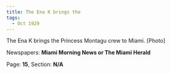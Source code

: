 ```yaml
---  
title: The Ena K brings the  
tags:  
  - Oct 1929  
---  
```

  
The Ena K brings the Princess Montagu crew to Miami. [Photo]  
  
Newspapers: **Miami Morning News or The Miami Herald**  
  
Page: **15**, Section: **N/A** 
